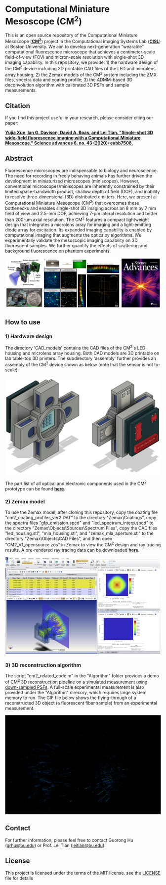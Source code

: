 # Computational Miniature Mesoscope (CM<sup>2</sup>)
This is an open source repository of the Computational Miniature Mesoscope ([**CM<sup>2</sup>**](https://www.science.org/doi/full/10.1126/sciadv.abb7508)) project in the Computational Imaging Systems Lab ([**CISL**](https://sites.bu.edu/tianlab/)) at Boston University. We aim to develop next-generation “wearable” computational fluorescence microscope that achieves a centimeter-scale field-of-view (FOV) and micron-scale resolution with single-shot 3D imaging capability.
In this repository, we provide: 1) the hardware design of the CM<sup>2</sup> device including 3D printable CAD files of the LED and microlens array housing; 2) the Zemax models of the CM<sup>2</sup> system including the ZMX files, spectra data and coating profile; 3) the ADMM-based 3D deconvolution algorithm with calibrated 3D PSFs and sample measurements.



## Citation
If you find this project useful in your research, please consider citing our paper:

[**Yujia Xue, Ian G. Davison, David A. Boas, and Lei Tian. "Single-shot 3D wide-field fluorescence imaging with a Computational Miniature Mesoscope." Science advances 6, no. 43 (2020): eabb7508.**](https://www.science.org/doi/full/10.1126/sciadv.abb7508)


## Abstract
Fluorescence microscopes are indispensable to biology and neuroscience. The need for recording in freely behaving animals has further driven the development in miniaturized microscopes (miniscopes). However, conventional microscopes/miniscopes are inherently constrained by their limited space-bandwidth product, shallow depth of field (DOF), and inability to resolve three-dimensional (3D) distributed emitters. Here, we present a Computational Miniature Mesoscope (CM<sup>2</sup>) that overcomes these bottlenecks and enables single-shot 3D imaging across an 8 mm by 7 mm field of view and 2.5-mm DOF, achieving 7-μm lateral resolution and better than 200-μm axial resolution. The CM<sup>2</sup> features a compact lightweight design that integrates a microlens array for imaging and a light-emitting diode array for excitation. Its expanded imaging capability is enabled by computational imaging that augments the optics by algorithms. We experimentally validate the mesoscopic imaging capability on 3D fluorescent samples. We further quantify the effects of scattering and background fluorescence on phantom experiments.

<p align="center">
  <img src="/Images/Cover.PNG">
</p>

## How to use
### 1) Hardware design

The directory 'CAD_models' contains the CAD files of the CM<sup>2</sup>'s LED housing and microlens array housing. Both CAD models are 3D printable on lab table-top 3D printers. The subdirectory 'assembly' further provides an assembly of the CM<sup>2</sup> device shown as below (note that the sensor is not to-scale).
<p align="center">
  <img src="/Images/CAD.PNG"width=600>
</p>

The part list of all optical and electronic components used in the CM<sup>2</sup> prototype can be found [**here**](https://docs.google.com/spreadsheets/d/1yO0x0pHvZYl-6WYT2bZiUERogTGQaifCt07Zwj_Rsxw/edit?usp=sharing).

### 2) Zemax model

To use the Zemax model, after cloning this repository, copy the coating file "cm2_coating_profiles_ver2.DAT" to the directory "Zemax\Coatings\", copy the spectra files "gfp_emission.spcd" and "led_spectrum_interp.spcd" to the directory "Zemax\Objects\Sources\Spectrum Files\", copy the CAD files "led_housing.stl",  "mla_housing.stl", and "zemax_mla_aperture.stl" to the directory "Zemax\Objects\CAD Files\", and then open "CM2_V1_opensource.zos" in Zemax to view the CM<sup>2</sup> design and ray tracing results. A pre-rendered ray tracing data can be downloaded [**here**](https://drive.google.com/file/d/1mZIhLjmX2ATNk1ePvsdlHQWoq4ZxB-wX/view?usp=sharing).

<p align="center">
  <img src="/Images/Zemax.PNG"width=800>
</p>

### 3) 3D reconstruction algorithm

The script "cm2_related_code.m" in the "Algorithm" folder provides a demo of CM<sup>2</sup> 3D reconstruction pipeline on a simulated measurement using [down-sampled PSFs](https://drive.google.com/file/d/1MW6liNOpMEB0YuiA4DNhHl6Y1vjxGELc/view?usp=sharing). A full-scale experimental measurement is also provided under the "Algorithm" direcory, which requires large system memory to run. The GIF file below shows the flying-through of a reconstructed 3D object (a fluorescent fiber sample) from an experimental measurement.

<p align="center">
  <img src="/Images/example_recon.gif"width=600>
</p>

## Contact
For further information, please feel free to contact Guorong Hu (grhu@bu.edu) or Prof. Lei Tian (leitian@bu.edu).

## License
This project is licensed under the terms of the MIT license. see the [LICENSE](LICENSE) file for details
